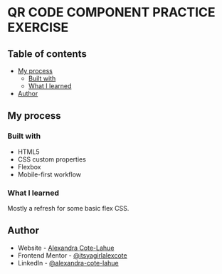 # QR CODE COMPONENT PRACTICE EXERCISE

## Table of contents

- [My process](#my-process)
  - [Built with](#built-with)
  - [What I learned](#what-i-learned)
- [Author](#author)

## My process

### Built with

- HTML5
- CSS custom properties
- Flexbox
- Mobile-first workflow


### What I learned

Mostly a refresh for some basic flex CSS. 

## Author

- Website - [Alexandra Cote-Lahue](https://itsyagirlalexcote.github.io/portfolio/)
- Frontend Mentor - [@itsyagirlalexcote](https://www.frontendmentor.io/profile/itsyagirlalexcote)
- LinkedIn - [@alexandra-cote-lahue](https://www.linkedin.com/in/alexandra-cote-lahue/)

